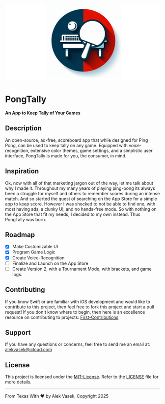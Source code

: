 ![PongTallyLogo](https://github.com/alekthegenius/Pong-Tally/blob/main/pong-tally-repo-logo.png)
# PongTally
**An App to Keep Tally of Your Games**

## Description

An open-source, ad-free, scoreboard app that while designed for Ping Pong, can be used to keep tally on any game. Equipped with voice-recognition, extensive color themes, game settings, and a simplistic user interface, PongTally is made for you, the consumer, in mind.

## Inspiration

Ok, now with all of that marketing jargon out of the way, let me talk about why I made it. Throughout my many years of playing ping-pong its always been a struggle for myself and others to remember scores during an intense match. And so started the quest of searching on the App Store for a simple app to keep score. However I was shocked to not be able to find one, with most having ads, a clunky UI, and no hands-free mode. So with nothing on the App Store that fit my needs, I decided to my own instead. Thus PongTally was born.

## Roadmap

 - [x] Make Customizable UI
 - [x] Program Game Logic
 - [X] Create Voice-Recognition
 - [ ] Finalize and Launch on the App Store
 - [ ] Create Version 2, with a Tournament Mode, with brackets, and game logs.

## Contributing

If you know Swift or are familiar with iOS development and would like to contribute to this project, then feel free to fork this project and start a pull request! If you don't know where to begin, then here is an excellence resource on contributing to projects: [First-Contributions](https://github.com/firstcontributions/first-contributions)

## Support
If you have any questions or concerns, feel free to send me an email at: alekvasek@icloud.com

## License
This project is licensed under the [MIT-License](https://mit-license.org/). Refer to the [LICENSE](LICENSE) file for more details.

---
From Texas With ❤️ by Alek Vasek, Copyright 2025
